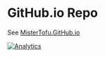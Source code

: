 # GitHub.io Repo
See [MisterTofu.GitHub.io]


[MisterTofu.GitHub.io]: https://mistertofu.github.io/
[![Analytics](https://ga-beacon.appspot.com/UA-62086129-1/MisterTofu.github.io/readme?pixel)](https://github.com/igrigorik/ga-beacon)
